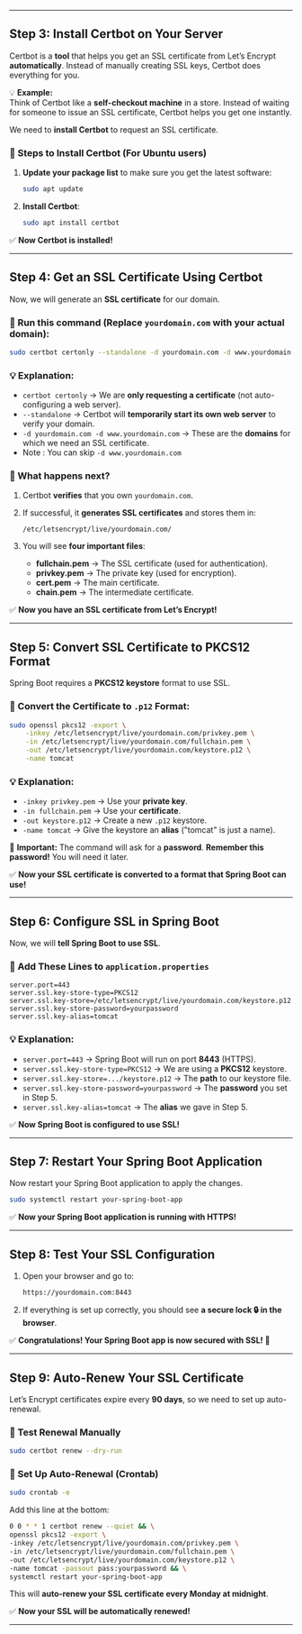 
---

## **Step 3: Install Certbot on Your Server**

Certbot is a **tool** that helps you get an SSL certificate from Let’s Encrypt **automatically**. Instead of manually creating SSL keys, Certbot does everything for you.

💡 **Example:**  
Think of Certbot like a **self-checkout machine** in a store. Instead of waiting for someone to issue an SSL certificate, Certbot helps you get one instantly.

We need to **install Certbot** to request an SSL certificate.

### **📌 Steps to Install Certbot (For Ubuntu users)**

1. **Update your package list** to make sure you get the latest software:
    
    ```bash
    sudo apt update
    ```
    
2. **Install Certbot**:
    
    ```bash
    sudo apt install certbot
    ```
    

✅ **Now Certbot is installed!**

---

## **Step 4: Get an SSL Certificate Using Certbot**

Now, we will generate an **SSL certificate** for our domain.

### **📌 Run this command** (Replace `yourdomain.com` with your actual domain):

```bash
sudo certbot certonly --standalone -d yourdomain.com -d www.yourdomain.com
```

### **💡 Explanation:**

- `certbot certonly` → We are **only requesting a certificate** (not auto-configuring a web server).
- `--standalone` → Certbot will **temporarily start its own web server** to verify your domain.
- `-d yourdomain.com -d www.yourdomain.com` → These are the **domains** for which we need an SSL certificate.
- Note : You can skip  `-d www.yourdomain.com`

### **📌 What happens next?**

1. Certbot **verifies** that you own `yourdomain.com`.
2. If successful, it **generates SSL certificates** and stores them in:
    
    ```
    /etc/letsencrypt/live/yourdomain.com/
    ```
    
3. You will see **four important files**:
    - **fullchain.pem** → The SSL certificate (used for authentication).
    - **privkey.pem** → The private key (used for encryption).
    - **cert.pem** → The main certificate.
    - **chain.pem** → The intermediate certificate.

✅ **Now you have an SSL certificate from Let’s Encrypt!**

---

## **Step 5: Convert SSL Certificate to PKCS12 Format**

Spring Boot requires a **PKCS12 keystore** format to use SSL.

### **📌 Convert the Certificate to `.p12` Format:**

```bash
sudo openssl pkcs12 -export \
    -inkey /etc/letsencrypt/live/yourdomain.com/privkey.pem \
    -in /etc/letsencrypt/live/yourdomain.com/fullchain.pem \
    -out /etc/letsencrypt/live/yourdomain.com/keystore.p12 \
    -name tomcat
```

### **💡 Explanation:**

- `-inkey privkey.pem` → Use your **private key**.
- `-in fullchain.pem` → Use your **certificate**.
- `-out keystore.p12` → Create a new `.p12` keystore.
- `-name tomcat` → Give the keystore an **alias** ("tomcat" is just a name).

🔴 **Important:** The command will ask for a **password**. **Remember this password!** You will need it later.

✅ **Now your SSL certificate is converted to a format that Spring Boot can use!**

---

## **Step 6: Configure SSL in Spring Boot**

Now, we will **tell Spring Boot to use SSL**.

### **📌 Add These Lines to `application.properties`**

```properties
server.port=443
server.ssl.key-store-type=PKCS12
server.ssl.key-store=/etc/letsencrypt/live/yourdomain.com/keystore.p12
server.ssl.key-store-password=yourpassword
server.ssl.key-alias=tomcat
```

### **💡 Explanation:**

- `server.port=443` → Spring Boot will run on port **8443** (HTTPS).
- `server.ssl.key-store-type=PKCS12` → We are using a **PKCS12** keystore.
- `server.ssl.key-store=.../keystore.p12` → The **path** to our keystore file.
- `server.ssl.key-store-password=yourpassword` → The **password** you set in Step 5.
- `server.ssl.key-alias=tomcat` → The **alias** we gave in Step 5.

✅ **Now Spring Boot is configured to use SSL!**

---

## **Step 7: Restart Your Spring Boot Application**

Now restart your Spring Boot application to apply the changes.

```bash
sudo systemctl restart your-spring-boot-app
```

✅ **Now your Spring Boot application is running with HTTPS!**

---

## **Step 8: Test Your SSL Configuration**

1. Open your browser and go to:
    
    ```
    https://yourdomain.com:8443
    ```
    
2. If everything is set up correctly, you should see **a secure lock 🔒 in the browser**.

✅ **Congratulations! Your Spring Boot app is now secured with SSL! 🎉**

---

## **Step 9: Auto-Renew Your SSL Certificate**

Let’s Encrypt certificates expire every **90 days**, so we need to set up auto-renewal.

### **📌 Test Renewal Manually**

```bash
sudo certbot renew --dry-run
```

### **📌 Set Up Auto-Renewal (Crontab)**

```bash
sudo crontab -e
```

Add this line at the bottom:

```bash
0 0 * * 1 certbot renew --quiet && \
openssl pkcs12 -export \
-inkey /etc/letsencrypt/live/yourdomain.com/privkey.pem \
-in /etc/letsencrypt/live/yourdomain.com/fullchain.pem \
-out /etc/letsencrypt/live/yourdomain.com/keystore.p12 \
-name tomcat -passout pass:yourpassword && \
systemctl restart your-spring-boot-app
```

This will **auto-renew your SSL certificate every Monday at midnight**.

✅ **Now your SSL will be automatically renewed!**

---

